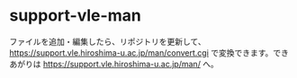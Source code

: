 # support-vle-man

ファイルを追加・編集したら、リポジトリを更新して、
https://support.vle.hiroshima-u.ac.jp/man/convert.cgi 
で変換できます。できあがりは
https://support.vle.hiroshima-u.ac.jp/man/
へ。
